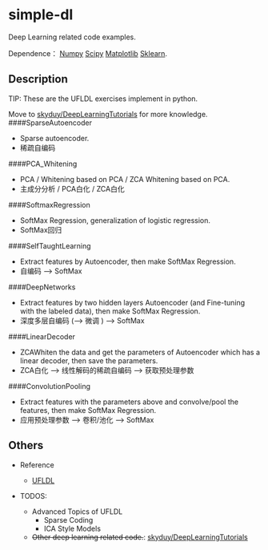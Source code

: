 # simple-dl
Deep Learning related code examples.

Dependence：
[Numpy](http://www.numpy.org/)
[Scipy](https://www.scipy.org/)
[Matplotlib](http://matplotlib.org/)
[Sklearn](http://scikit-learn.org/).


## Description 
   TIP: These are the UFLDL exercises implement in python.
   
   Move to [skyduy/DeepLearningTutorials](https://github.com/skyduy/DeepLearningTutorials) for more knowledge.
####SparseAutoencoder
 - Sparse autoencoder.
 - 稀疏自编码
   
####PCA_Whitening
 - PCA / Whitening based on PCA / ZCA Whitening based on PCA.
 - 主成分分析 / PCA白化 / ZCA白化
   
####SoftmaxRegression
 - SoftMax Regression, generalization of logistic regression.
 - SoftMax回归
   
####SelfTaughtLearning
 - Extract features by Autoencoder, then make SoftMax Regression.
 - 自编码  -->  SoftMax
   
####DeepNetworks
 - Extract features by two hidden layers Autoencoder (and Fine-tuning with the labeled data), then make SoftMax Regression.
 - 深度多层自编码 (--> 微调 ) --> SoftMax 
    
####LinearDecoder
 - ZCAWhiten the data and get the parameters of Autoencoder which has a linear decoder, then save the parameters. 
 - ZCA白化 --> 线性解码的稀疏自编码 --> 获取预处理参数
   
####ConvolutionPooling
 - Extract features with the parameters above and convolve/pool the features, then make SoftMax Regression.
 - 应用预处理参数 --> 卷积/池化 --> SoftMax
   


## Others

- Reference
    - [UFLDL](http://ufldl.stanford.edu/wiki/index.php/UFLDL_Tutorial)
   
- TODOS: 
    - Advanced Topics of UFLDL
        - Sparse Coding
        - ICA Style Models
    - ~~Other deep learning related code.~~: [skyduy/DeepLearningTutorials](https://github.com/skyduy/DeepLearningTutorials)
  